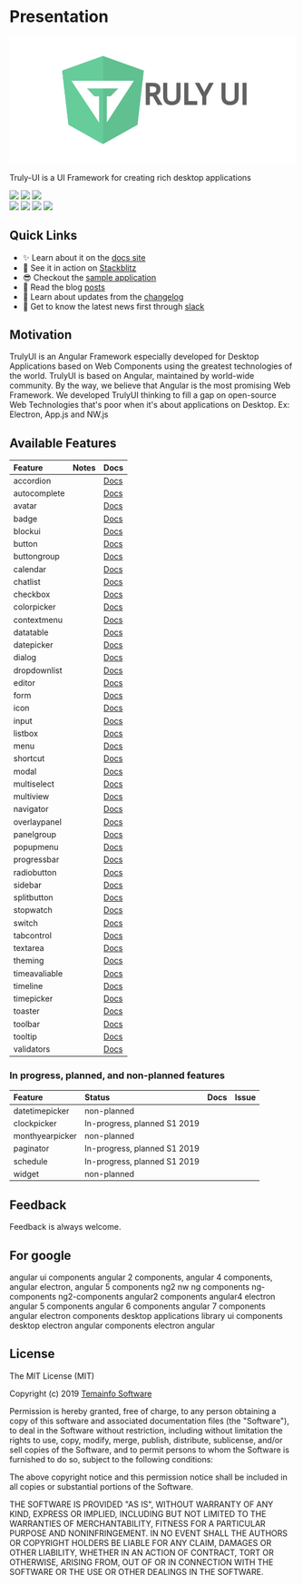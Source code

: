 # Presentation

   


![](.gitbook/assets/logo-readme%20%282%29.svg)

Truly-UI is a UI Framework for creating rich desktop applications  
  
 [![](https://img.shields.io/badge/commitizen-friendly-brightgreen.svg?branch=master)](http://commitizen.github.io/cz-cli/) [![](https://david-dm.org/TemainfoSoftware/truly-ui.svg)](https://david-dm.org/TemainfoSoftware/truly-ui/) [![](https://img.shields.io/badge/%20%20%F0%9F%93%A6%F0%9F%9A%80-semantic--release-e10079.svg)](https://github.com/semantic-release/semantic-release)  
 [![](https://img.shields.io/badge/license-MIT-green.svg)](https://github.com/TemainfoSoftware/truly-ui/blob/master/LICENSE.md) [![](https://badges.greenkeeper.io/TemainfoSoftware/truly-ui.svg)](https://greenkeeper.io/) [![](https://api.codacy.com/project/badge/Grade/666b375858d540d08c7dccb9fe8e5a30)](https://www.codacy.com/app/mister-x59/truly-ui?utm_source=github.com&utm_medium=referral&utm_content=TemainfoSoftware/truly-ui&utm_campaign=badger) [![](https://travis-ci.org/TemainfoSoftware/truly-ui.svg?branch=master)](https://travis-ci.org/TemainfoSoftware/truly-ui)

## Quick Links

* ✨ Learn about it on the [docs site](http://truly-ui.com/)
* 🚀 See it in action on [Stackblitz](https://stackblitz.com/edit/truly-ui-simple)
* 😎 Checkout the [sample application]()
* 📖 Read the blog [posts](https://medium.com/truly-ui)
* 📝 Learn about updates from the [changelog](https://github.com/TemainfoSoftware/truly-ui/releases)
* 💬 Get to know the latest news first through [slack](https://trulyui.slack.com)

## Motivation

TrulyUI is an Angular Framework especially developed for Desktop Applications based on Web Components using the greatest technologies of the world. TrulyUI is based on Angular, maintained by world-wide community. By the way, we believe that Angular is the most promising Web Framework. We developed TrulyUI thinking to fill a gap on open-source Web Technologies that's poor when it's about applications on Desktop. Ex: Electron, App.js and NW.js

## Available Features

| Feature | Notes | Docs |
| :--- | :--- | :--- |
| accordion |  | [Docs](http://truly-ui.com/accordion) |
| autocomplete |  | [Docs](http://truly-ui.com/autocomplete) |
| avatar |  | [Docs](http://truly-ui.com/avatar) |
| badge |  | [Docs](http://truly-ui.com/badge) |
| blockui |  | [Docs](http://truly-ui.com/blockui) |
| button |  | [Docs](http://truly-ui.com/button) |
| buttongroup |  | [Docs](http://truly-ui.com/buttongroup) |
| calendar |  | [Docs](http://truly-ui.com/calendar) |
| chatlist |  | [Docs](http://truly-ui.com/chatlist) |
| checkbox |  | [Docs](http://truly-ui.com/checkbox) |
| colorpicker |  | [Docs](http://truly-ui.com/colorpicker) |
| contextmenu |  | [Docs](http://truly-ui.com/contextmenu) |
| datatable |  | [Docs](http://truly-ui.com/datatable) |
| datepicker |  | [Docs](http://truly-ui.com/datepicker) |
| dialog |  | [Docs](http://truly-ui.com/dialog) |
| dropdownlist |  | [Docs](http://truly-ui.com/dropdownlist) |
| editor |  | [Docs](http://truly-ui.com/editor) |
| form |  | [Docs](http://truly-ui.com/form) |
| icon |  | [Docs](http://truly-ui.com/icon) |
| input |  | [Docs](http://truly-ui.com/input) |
| listbox |  | [Docs](http://truly-ui.com/listbox) |
| menu |  | [Docs](http://truly-ui.com/menu) |
| shortcut |  | [Docs](http://truly-ui.com/misc) |
| modal |  | [Docs](http://truly-ui.com/modal) |
| multiselect |  | [Docs](http://truly-ui.com/multiselect) |
| multiview |  | [Docs](http://truly-ui.com/multiview) |
| navigator |  | [Docs](http://truly-ui.com/navigator) |
| overlaypanel |  | [Docs](http://truly-ui.com/overlaypanel) |
| panelgroup |  | [Docs](http://truly-ui.com/panelgroup) |
| popupmenu |  | [Docs](http://truly-ui.com/popupmenu) |
| progressbar |  | [Docs](http://truly-ui.com/progressbar) |
| radiobutton |  | [Docs](http://truly-ui.com/radiobutton) |
| sidebar |  | [Docs](http://truly-ui.com/sidebar) |
| splitbutton |  | [Docs](http://truly-ui.com/splitbutton) |
| stopwatch |  | [Docs](http://truly-ui.com/stopwatch) |
| switch |  | [Docs](http://truly-ui.com/switch) |
| tabcontrol |  | [Docs](http://truly-ui.com/tabcontrol) |
| textarea |  | [Docs](http://truly-ui.com/tabcontrol) |
| theming |  | [Docs](http://truly-ui.com/theming) |
| timeavaliable |  | [Docs](http://truly-ui.com/timeavaliable) |
| timeline |  | [Docs](http://truly-ui.com/timeline) |
| timepicker |  | [Docs](http://truly-ui.com/timepicker) |
| toaster |  | [Docs](http://truly-ui.com/toaster) |
| toolbar |  | [Docs](http://truly-ui.com/toolbar) |
| tooltip |  | [Docs](http://truly-ui.com/tooltip) |
| validators |  | [Docs](http://truly-ui.com/validators) |

### In progress, planned, and non-planned features

| Feature | Status | Docs | Issue |
| :--- | :--- | :--- | :--- |
| datetimepicker | non-planned |  |  |
| clockpicker | In-progress, planned S1 2019 |  |  |
| monthyearpicker | non-planned |  |  |
| paginator | In-progress, planned S1 2019 |  |  |
| schedule | In-progress, planned S1 2019 |  |  |
| widget | non-planned |  |  |

## Feedback

Feedback is always welcome.

## For google

angular ui components angular 2 components, angular 4 components, angular electron, angular 5 components ng2 nw ng components ng-components ng2-components angular2 components angular4 electron angular 5 components angular 6 components angular 7 components angular electron components desktop applications library ui components desktop electron angular components electron angular

## License

The MIT License \(MIT\)

Copyright \(c\) 2019 [Temainfo Software](mailto:suporte@temainfo.com.br)

Permission is hereby granted, free of charge, to any person obtaining a copy of this software and associated documentation files \(the "Software"\), to deal in the Software without restriction, including without limitation the rights to use, copy, modify, merge, publish, distribute, sublicense, and/or sell copies of the Software, and to permit persons to whom the Software is furnished to do so, subject to the following conditions:

The above copyright notice and this permission notice shall be included in all copies or substantial portions of the Software.

THE SOFTWARE IS PROVIDED "AS IS", WITHOUT WARRANTY OF ANY KIND, EXPRESS OR IMPLIED, INCLUDING BUT NOT LIMITED TO THE WARRANTIES OF MERCHANTABILITY, FITNESS FOR A PARTICULAR PURPOSE AND NONINFRINGEMENT. IN NO EVENT SHALL THE AUTHORS OR COPYRIGHT HOLDERS BE LIABLE FOR ANY CLAIM, DAMAGES OR OTHER LIABILITY, WHETHER IN AN ACTION OF CONTRACT, TORT OR OTHERWISE, ARISING FROM, OUT OF OR IN CONNECTION WITH THE SOFTWARE OR THE USE OR OTHER DEALINGS IN THE SOFTWARE.

